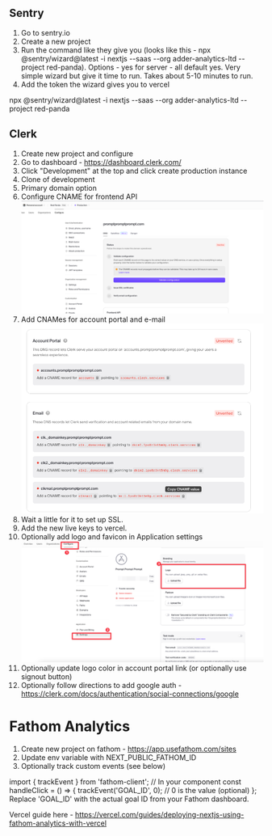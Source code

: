 ## Sentry

1. Go to sentry.io
2. Create a new project
3. Run the command like they give you (looks like this - npx @sentry/wizard@latest -i nextjs --saas --org adder-analytics-ltd --project red-panda). Options - yes for server - all default yes. Very simple wizard but give it time to run. Takes about 5-10 minutes to run. 
4. Add the token the wizard gives you to vercel


npx @sentry/wizard@latest -i nextjs --saas --org adder-analytics-ltd --project red-panda


## Clerk

1. Create new project and configure
2. Go to dashboard - https://dashboard.clerk.com/
3. Click "Development" at the top and click create production instance
4. Clone of development 
5. Primary domain option
6. Configure CNAME for frontend API ![alt text](<Screenshot 2024-10-13 at 18.23.51.png>)
7. Add CNAMes for account portal and e-mail ![alt text](<Screenshot 2024-10-13 at 18.26.47.png>)
8. Wait a little for it to set up SSL.
9. Add the new live keys to vercel.
10. Optionally add logo and favicon in Application settings ![alt text](image.png)
11. Optionally update logo color in account portal link (or optionally use signout button)
12. Optionally follow directions to add google auth - https://clerk.com/docs/authentication/social-connections/google


# Fathom Analytics


1. Create new project on fathom - https://app.usefathom.com/sites
2. Update env variable with NEXT_PUBLIC_FATHOM_ID
3. Optionally track custom events (see below)


import { trackEvent } from 'fathom-client';
// In your component
const handleClick = () => {
  trackEvent('GOAL_ID', 0); // 0 is the value (optional)
};
Replace 'GOAL_ID' with the actual goal ID from your Fathom dashboard.

Vercel guide here - https://vercel.com/guides/deploying-nextjs-using-fathom-analytics-with-vercel